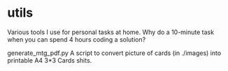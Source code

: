 # utils
Various tools I use for personal tasks at home. Why do a 10-minute task when you can spend 4 hours coding a solution?


generate_mtg_pdf.py
A script to convert picture of cards (in ./images) into printable A4 3*3 Cards shits.
